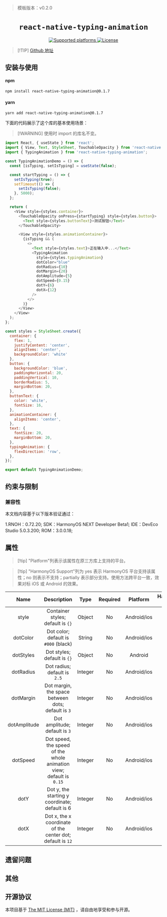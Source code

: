 > 模板版本：v0.2.0

<p align="center">
  <h1 align="center"> <code>react-native-typing-animation</code> </h1>
</p>
<p align="center">
    <a href="https://github.com/watadarkstar/react-native-typing-animation">
        <img src="https://img.shields.io/badge/platforms-android%20|%20ios%20|%20harmony%20-lightgrey.svg" alt="Supported platforms" />
    </a>
    <a href="https://github.com/watadarkstar/react-native-typing-animation/blob/master/LICENSE">
        <img src="https://img.shields.io/badge/license-MIT-green.svg" alt="License" />
        <!-- <img src="https://img.shields.io/badge/license-Apache-blue.svg" alt="License" /> -->
    </a>
</p>



> [!TIP] [Github 地址](https://github.com/watadarkstar/react-native-typing-animation)

## 安装与使用

<!-- tabs:start -->

#### **npm**

```bash
npm install react-native-typing-animation@0.1.7
```

#### **yarn**

```bash
yarn add react-native-typing-animation@0.1.7
```

<!-- tabs:end -->

下面的代码展示了这个库的基本使用场景：

>[!WARNING] 使用时 import 的库名不变。

```js
import React, { useState } from 'react';
import { View, Text, StyleSheet, TouchableOpacity } from 'react-native';
import { TypingAnimation } from 'react-native-typing-animation';

const TypingAnimationDemo = () => {
  const [isTyping, setIsTyping] = useState(false);

  const startTyping = () => {
    setIsTyping(true);
    setTimeout(() => {
      setIsTyping(false);
    }, 5000);
  };

  return (
    <View style={styles.container}>
      <TouchableOpacity onPress={startTyping} style={styles.button}>
        <Text style={styles.buttonText}>测试按钮</Text>
      </TouchableOpacity>

      <View style={styles.animationContainer}>
        {isTyping && (
          <>
            <Text style={styles.text}>正在输入中...</Text>
            <TypingAnimation
              style={styles.typingAnimation} 
              dotColor="blue" 
              dotRadius={10} 
              dotMargin={20} 
              dotAmplitude={5} 
              dotSpeed={0.15}
              dotY={6}
              dotX={12}
            />
          </>
        )}
      </View>
    </View>
  );
};

const styles = StyleSheet.create({
  container: {
    flex: 1,
    justifyContent: 'center',
    alignItems: 'center',
    backgroundColor: 'white'
  },
  button: {
    backgroundColor: 'blue',
    paddingHorizontal: 20,
    paddingVertical: 10,
    borderRadius: 5,
    marginBottom: 20,
  },
  buttonText: {
    color: 'white',
    fontSize: 16,
  },
  animationContainer: {
    alignItems: 'center',
  },
  text: {
    fontSize: 20,
    marginBottom: 20,
  },
  typingAnimation: {
    flexDirection: 'row', 
  },
});

export default TypingAnimationDemo;

```

## 约束与限制

### 兼容性

本文档内容基于以下版本验证通过：

1.RNOH：0.72.20; SDK：HarmonyOS NEXT Developer Beta1; IDE：DevEco Studio 5.0.3.200; ROM：3.0.0.18;

## 属性

> [!tip] "Platform"列表示该属性在原三方库上支持的平台。

> [!tip] "HarmonyOS Support"列为 yes 表示 HarmonyOS 平台支持该属性；no 则表示不支持；partially 表示部分支持。使用方法跨平台一致，效果对标 iOS 或 Android 的效果。

|     Name     |                         Description                          |  Type   | Required |  Platform   | HarmonyOS Support |
| :----------: | :----------------------------------------------------------: | :-----: | :------: | :---------: | :---------------: |
|    style     |              Container styles; default is `{}`               | Object  |    No    | Android/ios |        Yes        |
|   dotColor   |             Dot color; default is `#000` (black)             | String  |    No    | Android/ios |        Yes        |
|  dotStyles   |                 Dot styles; default is `{}`                  | Object  |    No    |   Android   |        No         |
|  dotRadius   |                 Dot radius; default is `2.5`                 | Integer |    No    | Android/ios |        Yes        |
|  dotMargin   |      Dot margin, the space between dots; default is `3`      | Integer |    No    | Android/ios |        Yes        |
| dotAmplitude |                Dot amplitude; default is `3`                 | Integer |    No    | Android/ios |        Yes        |
|   dotSpeed   | Dot speed, the speed of the whole animation view; default is `0.15` | Integer |    No    | Android/ios |        Yes        |
|     dotY     |        Dot y, the starting y coordinate; default is 6        | Integer |    No    | Android/ios |        Yes        |
|     dotX     |  Dot x, the x coordinate of the center dot; default is `12`  | Integer |    No    | Android/ios |        Yes        |

## 遗留问题

## 其他

## 开源协议

本项目基于  [The MIT License (MIT)](https://github.com/watadarkstar/react-native-typing-animation?tab=MIT-1-ov-file) ，请自由地享受和参与开源。

